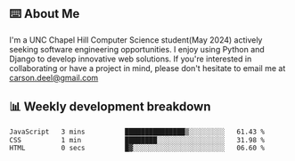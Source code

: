 ## ⌨️ About Me
I'm a UNC Chapel Hill Computer Science student(May 2024) actively seeking software engineering opportunities. I enjoy using Python and Django to develop innovative web solutions. If you're interested in collaborating or have a project in mind, please don't hesitate to email me at carson.deel@gmail.com

## 📊 Weekly development breakdown

<!--START_SECTION:waka-->

```txt
JavaScript   3 mins          ███████████████▒░░░░░░░░░   61.43 %
CSS          1 min           ████████░░░░░░░░░░░░░░░░░   31.98 %
HTML         0 secs          █▓░░░░░░░░░░░░░░░░░░░░░░░   06.60 %
```

<!--END_SECTION:waka-->
